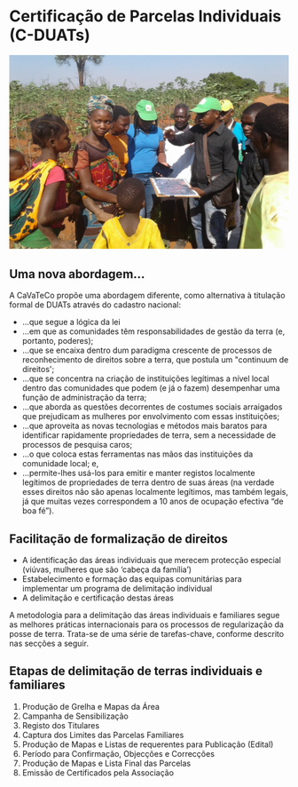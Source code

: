 # Certificação de Parcelas Individuais \(C-DUATs\)

![](../.gitbook/assets/grupo-de-mapeamento.jpg) 

## Uma nova abordagem...

A CaVaTeCo propõe uma abordagem diferente, como alternativa à titulação formal de DUATs através do cadastro nacional:

* ...que segue a lógica da lei 
* ...em que as comunidades têm responsabilidades de gestão da terra \(e, portanto, poderes\);
* ...que se encaixa dentro dum paradigma crescente de processos de reconhecimento de direitos sobre a terra, que postula um "continuum de direitos';
* ...que se concentra na criação de instituições legítimas a nível local dentro das comunidades que podem \(e já o fazem\) desempenhar uma função de administração da terra;
* ...que aborda as questões decorrentes de costumes sociais arraigados que prejudicam as mulheres por envolvimento com essas instituições;
* ...que aproveita as novas tecnologias e métodos mais baratos para identificar rapidamente propriedades de terra, sem a necessidade de processos de pesquisa caros;
* ...o que coloca estas ferramentas nas mãos das instituições da comunidade local; e,
* ...permite-lhes usá-los para emitir e manter registos localmente legítimos de propriedades de terra dentro de suas áreas \(na verdade esses direitos não são apenas localmente legítimos, mas também legais, já que muitas vezes correspondem a 10 anos de ocupação efectiva “de boa fé”\).

## Facilitação de formalização de direitos

* A identificação das áreas individuais que merecem protecção especial \(viúvas, mulheres que são ‘cabeça da família’\)
* Estabelecimento e formação das equipas comunitárias para implementar um programa de delimitação individual
* A delimitação e certificação destas áreas

A metodologia para a delimitação das áreas individuais e familiares segue as melhores práticas internacionais para os processos de regularização da posse de terra. Trata-se de uma série de tarefas-chave, conforme descrito nas secções a seguir.

## Etapas de delimitação de terras individuais e familiares

1. Produção de Grelha e Mapas da Área 
2. Campanha de Sensibilização
3. Registo dos Titulares
4. Captura dos Limites das Parcelas Familiares
5. Produção de Mapas e Listas de requerentes para Publicação \(Edital\) 
6. Período para Confirmação, Objecções e Correcções
7. Produção de Mapas e Lista Final das Parcelas
8. Emissão de Certificados pela Associação

